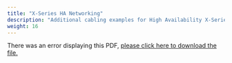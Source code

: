 ```yaml
---
title: "X-Series HA Networking"
description: "Additional cabling examples for High Availability X-Series systems."
weight: 16
---
```


<object data="https://www.truenas.com/docs/files/XSeriesHANetworking1.0.pdf" type="application/pdf" width="95%" height="1000">
  There was an error displaying this PDF, <a href="https://www.truenas.com/docs/files/XSeriesHANetworking1.0.pdf">please click here to download the file.</a>
</object>
